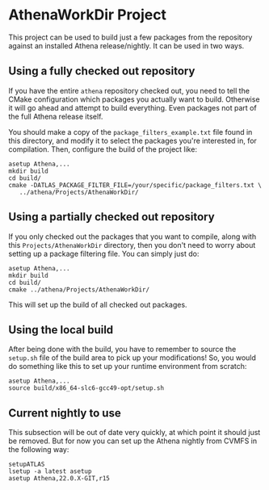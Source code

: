 AthenaWorkDir Project
=====================

This project can be used to build just a few packages from the repository
against an installed Athena release/nightly. It can be used in two ways.

Using a fully checked out repository
------------------------------------

If you have the entire `athena` repository checked out, you need to tell
the CMake configuration which packages you actually want to build. Otherwise
it will go ahead and attempt to build everything. Even packages not part of
the full Athena release itself.

You should make a copy of the `package_filters_example.txt` file found in
this directory, and modify it to select the packages you're interested in,
for compilation. Then, configure the build of the project like:

    asetup Athena,...
    mkdir build
    cd build/
    cmake -DATLAS_PACKAGE_FILTER_FILE=/your/specific/package_filters.txt \
       ../athena/Projects/AthenaWorkDir/

Using a partially checked out repository
----------------------------------------

If you only checked out the packages that you want to compile, along with
this `Projects/AthenaWorkDir` directory, then you don't need to worry about
setting up a package filtering file. You can simply just do:

    asetup Athena,...
    mkdir build
    cd build/
    cmake ../athena/Projects/AthenaWorkDir/

This will set up the build of all checked out packages.

Using the local build
---------------------

After being done with the build, you have to remember to source the
`setup.sh` file of the build area to pick up your modifications! So, you
would do something like this to set up your runtime environment from scratch:

    asetup Athena,...
    source build/x86_64-slc6-gcc49-opt/setup.sh

Current nightly to use
----------------------

This subsection will be out of date very quickly, at which point it should
just be removed. But for now you can set up the Athena nightly from CVMFS
in the following way:

    setupATLAS
    lsetup -a latest asetup
    asetup Athena,22.0.X-GIT,r15
